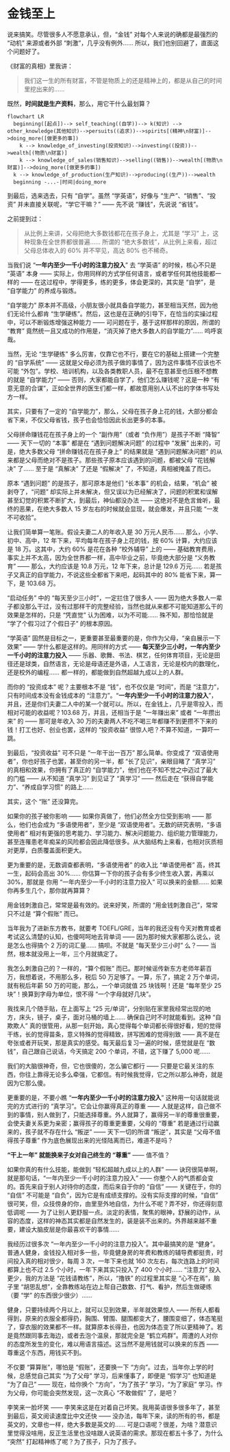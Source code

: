 # 金钱至上

说来搞笑。尽管很多人不愿意承认，但，“金钱” 对每个人来说的确都是最强烈的 “动机” 来源或者外部 “刺激”，几乎没有例外…… 所以，我们也别回避了，直面这个问题好了。

《财富的真相》里我讲：

> 我们这一生的所有财富，不管是物质上的还是精神上的，都是从自己的时间里挖出来的……

既然，**时间就是生产资料**，那么，用它干什么最划算？

```mermaid
flowchart LR
  beginning([起点])--> self_teaching((自学))--> k(知识) --> other_knowledge(其他知识)-->persuits((追求))-->spirits[(精神\n财富)]-->doing_more([做更多的事])
  	k --> knowledge_of_investing(投资知识)-->investing((投资))-->wealth[(物质\n财富)]
	k --> knowledge_of_sales(销售知识)-->selling((销售))-->wealth[(物质\n财富)]-->doing_more([做更多的事])
  k --> knowledge_of_production(生产知识)-->producing((生产))-->wealth
  beginning -...-|时间|doing_more
```

到最后，选来选去，只有 “自学”。虽然 “学英语”，好像与 “生产”、“销售”、“投资” 并未直接关联呢，“学它干嘛？” —— 先不说 “赚钱”，先说说 “省钱”。

之前提到过：

> 从比例上来讲，父母把绝大多数钱都花在孩子身上，尤其是 “学习” 上，这种现象在全世界都很普遍…… 所谓的 “绝大多数钱”，从比例上来看，超过父母总体收入的 60% 并不罕见，高达 80% 也不稀奇。

当我们说 “**一年内至少一千小时的注意力投入**” 去 “学英语” 的时候，核心不只是 “英语” 本身 —— 实际上，你用同样的方式学任何语言，或者学任何其他技能都一样的 —— 在这过程中，学得更多，练的更多，体会更深的，其实是 “自学”，是 “自学能力” 的养成与锻炼。

“自学能力” 原本并不高级，小朋友很小就具备自学能力，甚至相当天然，因为他们无论什么都肯 “生学硬练”。然后，这也是在正确的引导下，在恰当的实操过程中，可以不断锻炼增强这种能力 —— 可问题在于，基于这样那样的原因，所谓的 “教育” 竟然统一且又成功的作用是，“消灭掉了绝大多数人的自学能力”…… 呜呼哀哉。

当然，无论 “生学硬练” 多么厉害，仅靠它也不行，要在它的基础上搭建一个完整的 “自学系统” —— 这就是父母必须为孩子做的事情了，因为这件事情不应该也不可能 “外包”。学校、培训机构，以及各类教职人员，最不在意甚至也压根不想教的就是 “自学能力” —— 否则，大家都能自学了，他们怎么赚钱呢？这是一种 “有意无意的合谋”，正如全世界的医生们都一样，都故意用别人认不出的字体书写处方一样。

其实，只要有了一定的 “自学能力”，那么，父母在孩子身上花的钱，大部分都会省下来，不仅父母省钱，孩子也会恰恰因此长出更多的本事。

父母拼命赚钱花在孩子身上的一个 “副作用”（或者 “负作用”）是孩子不断 “降智” —— 天下一切的 “本事” 都是在 “遇到问题解决问题” 的过程中 “发展” 出来的，可是，绝大多数父母 “拼命赚钱花在孩子身上” 的结果就是 “遇到问题解决问题” 的从来都是父母而绝对不是孩子。那些孩子原本应该遇到的问题，都被父母 “花钱解决” 了…… 至于是 “真解决” 了还是 “假解决” 了，不知道，真相被掩盖了而已。

原本 “遇到问题” 的是孩子，那可原本是他们 “长本事” 的机会，结果，“机会” 被剥夺了，“问题” 却实际上并未解决，但又误以为已经解决了，问题的积累和误解甚至幻觉的积累不断扩大，到最后，神仙都没办法 —— 这绝对不是危言耸听，最终的恶果，在绝大多数人 15 岁左右的时候就会显现，就会爆发，并且只能 “一发不可收拾”。

让我们简单算一笔账。假设夫妻二人的年收入是 30 万元人民币…… 那么，小学、初中、高中，12 年下来，平均每年在孩子身上花的钱，按 60% 计算，大约应该是 18 万。这其中，大约 60% 是花在各种 “校外辅导” 上的 —— 基础教育费用，事实上并不太高，因为全世界都一样，高中毕业之前，毕竟绝大部分是 “义务教育” —— 那么，大约应该是 10.8 万元，12 年下来，总计是 129.6 万元…… 若是孩子又真正的自学能力，不说这些全都省下来吧，起码其中的 80% 能省下来，算一下，是 103.68 万。

“启动任务” 中的 “每天至少三小时”，一定拦住了很多人 —— 因为绝大多数人一辈子都没那么干过，没有过那样干的完整经验，当然也就从来都不可能知道那么干的效果是怎样的，只是 “凭直觉” 认为困难，以为不可能…… 殊不知，那恰恰就是 “学了个假习过了个假日子” 的根本原因。

“学英语” 固然是目标之一，更重要甚至最重要的是，你作为父母，“亲自展示一下效果” —— 学什么都是这样的。用同样的方式 —— **每天至少三小时，一年内至少一千小时的注意力投入** —— 乐器、歌舞、书法、棋艺，任何体育项目，无论是田径还是球类，自然语言，无论是母语还是外语，人工语言，无论是校内的数理化，还是校外的编程…… 都一样的，都能做到自然超越九成以上的人群。

而你的 “投资成本” 呢？主要根本不是 “钱”，也不仅仅是 “时间”，而是 “注意力”，只有时间成本没有金钱成本的 “注意力”。“**一年内至少一千小时的注意力投入**”，并且，还是你们夫妻二人中的某一个就可以。所以，在金钱上，几乎是零投入，而相对可能的收益呢？103.68 万，并且，还相当于是 “一年赚出来” 或者 “一年攒出来” 的 —— 那可是年收入 30 万的夫妻两人不吃不喝三年都赚不到更攒不下来的钱！打工也好、创业也罢，这样的 “投资收益” 很惊人吧？不算不知道，一算吓一跳。

到最后，“投资收益” 可不只是 “一年干出一百万” 那么简单。你变成了 “双语使用者”，你也好孩子也罢，甚至你的另一半，都 “长了见识”，亲眼目睹了 “真学习” 的真相和效果，你拥有了真正的 “自学能力”，他们也在不知不觉之中迈过了最大的门槛 —— 从不知道 “真学习” 到见证了 “真学习” —— 然后走在 “获得自学能力”、“养成自学习惯” 的路上…… 

其实，这个 “账” 还没算完。

如果你的孩子被你影响 —— 如果你真做了，他们必然全方位受到影响 —— 那么，他们也会成为 “多语使用者”，至少是 “双语使用者”。无数的研究表明，“多语使用者” 相对有更强的思考能力、学习能力、解决问题能力、组织能力管理能力，甚至连罹患老年痴呆的风险都会因此降低很多。从大脑结构上来看，也相对灰质相对更厚，白质覆盖面积更大。

更为重要的是，无数调查都表明，“多语使用者” 的收入比 “单语使用者” 高，终其一生，起码会高出 30%…… 你估算一下你的孩子会有多少终生收入罢，再乘以 30%，那就是 你用 “一年内至少一千小时的注意力投入” 可以换来的金额…… 如果你再多生几个，那你就再算算？

用金钱刺激自己，常常是最有效的。说来好笑，所谓的 “用金钱刺激自己”，常常只不过是 “算个假账” 而已。

当年我为了进新东方教书，就要考 TOEFL/GRE，当年的我还没有今天对教育或者考试这么清楚的认知，也傻呵呵地去背单词 —— 因为那时候大家都那么说么，说是怎么也得搞个 2 万的词汇量…… 搞呗。不就是 “每天至少三小时” 么？—— 当然，根本就没用上一年，三个月就搞定了。

我怎么刺激自己的？一样的，“算个假账” 而已。那时候谣传新东方老师年薪百万，我想着说，不用那么多，税后 50 万足够了。一算，乐了，搞定 2 万个单词，就有税后年薪 50 万的可能，那么，一个单词就值 25 块钱啊！还是 “每年至少 25 块”！换算到字母为单位，恨不得 “一个字母就好几块”。

我找来几个随手贴，在上面写上 “25 元/单词”，分别贴在家里我经常出现的地方，床头，镜子，桌子，面对马桶的墙上…… 确保自己时不时就能看到。这种 “自欺欺人” 真的很管用，从那一刻开始，真心觉得每个单词都长得很好看，短的觉得干练，长的觉得苗条，意义特殊的觉得精致，拼写困难的觉得别致 —— 真不是在夸张或者开玩笑，那是真实的感受。每天最后复习一遍的时候，感觉就是在 “数钱”，自己跟自己说话，今天搞定 200 个单词，不错，这下赚了 5,000 呢……

我们的大脑很神奇，但，它也很傻的，怎么骗它都行 —— 只要是它最关注的东西，你往上靠得无论多么牵强，它都信。有时候我觉得，它之所以那么神奇，就是因为它那么傻。

更重要的是，不要小瞧 “**一年内至少一千小时的注意力投入**” 这种用一句话就能说完的方式进行的 “真学习”。它会让你赢得真正的尊重 —— 人就是这样，自己做不到的事情，别人做到了，只能选择尊重。外人就算了，赢得另一半的尊重很重要，会使夫妻关系更为亲密；赢得孩子的尊重更重要，父母的 “尊重” 若是通过行动赢来的，孩子就不存在什么 “叛逆” —— 天下一切的所谓 “叛逆”，其实是 “父母不值得孩子尊重” 作为底色展现出来的光怪陆离而已，难道不是吗？

**“干上一年” 就能换来子女对自己终生的 “尊重”** —— 值不值？

如果你真的有什么技能，能做到 “轻松超越九成以上的人群” —— 诀窍很简单啊，就是那句话，“一年内至少一千小时的注意力投入” —— 你整个人的气质都会变的。首先来自于别人对待你的态度，而后来自于你的 “自信” —— 关键在于，你的 “自信” 不可能是 “自负”，因为它是有成绩支撑的。没有实际支撑的时候，“自信” 很可笑，但，众技傍身的你，由里至外地自信，为什么不呢？弄不好，你还得刻意低调呢 —— 为了让别人更舒服一点。淡定的表情，聚焦的眼神，舒展的动作，从容的态度，这样的神态其实都是自然发生的，装是装不出来的。外界越来越不重要，建设大脑皮层是你最喜欢干的事情……

我经历过很多次 “一年内至少一千小时的注意力投入”。其中最搞笑的是 “健身”。普通人健身，金钱投入相对多一些，毕竟健身房的年费和教练的辅导费都挺贵，时间投入真的相对很少，每周 3 次，一年下来也就 160 次左右，每次连路上的时间都算上也不过 2.5 个小时，一年下来其实只投入了 400 个小时…… “注意力” 投入更少，我的方法是 “花钱请教练”，所以，“撸铁” 的过程里其实是 “心不在焉”，脑子里 “胡思乱想”，全靠教练站在边上帮自己数数、打气、看护，然后生做硬练（要 “学” 的东西很少很少）……

健身，只要持续两个月以上，就可以见到效果，半年就效果惊人 —— 所有人都看得到，原来的衣服全都得扔，胸围、臂围、腿围都变大了，腰围变细了，体态笔挺了，穿衣服的效果都不一样。就算原本长得丑，也因为体态变了所以更精神了。若是竟然跟同事去海边，或者去泡个温泉，那就完全是 “鹤立鸡群”。周遭的人对你的态度所发生的变化，难以用语言描述。这当然不是用钱就可以换来的东西 —— 尊重这个东西，用钱买不到。

不仅要 “算算账”，哪怕是 “假账”，还要换一下 “方向”。过去，当年你上学的时候，总感觉自己其实 “为了父母” 学习，后来懂事了，即便是 “假学习” 也知道是 “为了自己” —— 现在，给你换个 “方向”，“为了孩子” 学习，“为了家庭” 学习。作为父母，你可能会突然发现，这一次真心 “不敢做假” 了，是吧？

李笑来一脸坏笑 —— 李笑来这是在对着自己坏笑。我用英语很多很多年了，甚至到最后，英文阅读速度比中文还快 —— 没办法，每年下来，读的所有的书，都是英文的，文章也一样，绝大多数是英文的…… 可是口语呢？很差，为啥？潜意识里觉得没啥用，反正生活里也没啥跟人说英语的需求。那现在都五十多了，为什么 “突然” 打起精神练了呢？为了孩子，只为了孩子。



